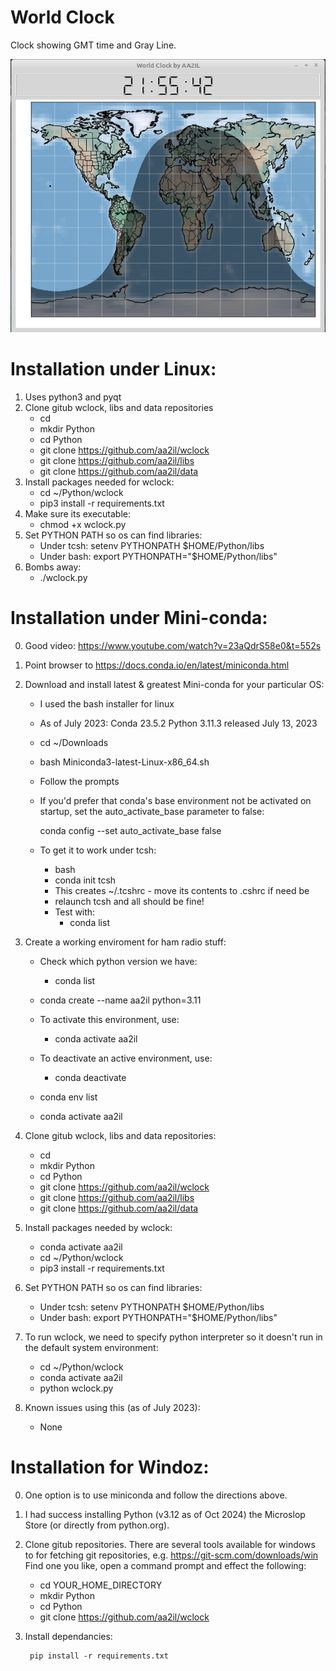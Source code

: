 # World Clock

Clock showing GMT time and Gray Line.

![World Clock Screen Shot]( Docs/wclock.png)

# Installation under Linux:

1) Uses python3 and pyqt
2) Clone gitub wclock, libs and data repositories
    - cd
    - mkdir Python
    - cd Python
    - git clone https://github.com/aa2il/wclock
    - git clone https://github.com/aa2il/libs
    - git clone https://github.com/aa2il/data
3) Install packages needed for wclock:
   - cd ~/Python/wclock
   - pip3 install -r requirements.txt
4) Make sure its executable:
   - chmod +x wclock.py 
5) Set PYTHON PATH so os can find libraries:
   - Under tcsh:      setenv PYTHONPATH $HOME/Python/libs
   - Under bash:      export PYTHONPATH="$HOME/Python/libs"
6) Bombs away:
   - ./wclock.py

# Installation under Mini-conda:

0) Good video:  https://www.youtube.com/watch?v=23aQdrS58e0&t=552s

1) Point browser to https://docs.conda.io/en/latest/miniconda.html
2) Download and install latest & greatest Mini-conda for your particular OS:
   - I used the bash installer for linux
   - As of July 2023: Conda 23.5.2 Python 3.11.3 released July 13, 2023
   - cd ~/Downloads
   - bash Miniconda3-latest-Linux-x86_64.sh
   - Follow the prompts

   - If you'd prefer that conda's base environment not be activated on startup, 
      set the auto_activate_base parameter to false: 

      conda config --set auto_activate_base false

   - To get it to work under tcsh:
       - bash
       - conda init tcsh
       - This creates ~/.tcshrc - move its contents to .cshrc if need be
       - relaunch tcsh and all should be fine!
       - Test with:
           - conda list

3) Create a working enviroment for ham radio stuff:
   - Check which python version we have:
       - conda list   
   - conda create --name aa2il python=3.11

   - To activate this environment, use:
       - conda activate aa2il
   - To deactivate an active environment, use:
       - conda deactivate

   - conda env list
   - conda activate aa2il

4) Clone gitub wclock, libs and data repositories:
    - cd
    - mkdir Python
    - cd Python
    - git clone https://github.com/aa2il/wclock
    - git clone https://github.com/aa2il/libs
    - git clone https://github.com/aa2il/data

5) Install packages needed by wclock:
   - conda activate aa2il
   - cd ~/Python/wclock
   - pip3 install -r requirements.txt

6) Set PYTHON PATH so os can find libraries:
   - Under tcsh:      setenv PYTHONPATH $HOME/Python/libs
   - Under bash:      export PYTHONPATH="$HOME/Python/libs"

7) To run wclock, we need to specify python interpreter so it doesn't run in
   the default system environment:
   - cd ~/Python/wclock
   - conda activate aa2il
   - python wclock.py

8) Known issues using this (as of July 2023):
   - None

# Installation for Windoz:

0) One option is to use miniconda and follow the directions above.
      
1) I had success installing Python (v3.12 as of Oct 2024) the Microslop Store
   (or directly from python.org).

2) Clone gitub repositories.  There are several tools available for windows
   to for fetching git repositories, e.g.  https://git-scm.com/downloads/win
   Find one you like, open a command prompt and effect the following:
   
    - cd YOUR_HOME_DIRECTORY
    - mkdir Python
    - cd Python
    - git clone https://github.com/aa2il/wclock

3) Install dependancies:

        pip install -r requirements.txt

   
